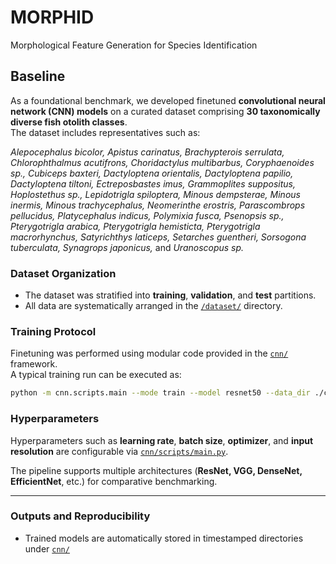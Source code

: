 # MORPHID
Morphological Feature Generation for Species Identification

## Baseline  

As a foundational benchmark, we developed finetuned **convolutional neural network (CNN) models** on a curated dataset comprising **30 taxonomically diverse fish otolith classes**.  
The dataset includes representatives such as:  

*Alepocephalus bicolor, Apistus carinatus, Brachypterois serrulata, Chlorophthalmus acutifrons, Choridactylus multibarbus, Coryphaenoides sp., Cubiceps baxteri, Dactyloptena orientalis, Dactyloptena papilio, Dactyloptena tiltoni, Ectreposbastes imus, Grammoplites suppositus, Hoplostethus sp., Lepidotrigla spiloptera, Minous dempsterae, Minous inermis, Minous trachycephalus, Neomerinthe erostris, Parascombrops pellucidus, Platycephalus indicus, Polymixia fusca, Psenopsis sp., Pterygotrigla arabica, Pterygotrigla hemisticta, Pterygotrigla macrorhynchus, Satyrichthys laticeps, Setarches guentheri, Sorsogona tuberculata, Synagrops japonicus,* and *Uranoscopus sp.*  

### Dataset Organization  
- The dataset was stratified into **training**, **validation**, and **test** partitions.  
- All data are systematically arranged in the [`/dataset/`](./cnn/dataset) directory.  

### Training Protocol  
Finetuning was performed using modular code provided in the [`cnn/`](./cnn/) framework.  
A typical training run can be executed as:  

```bash
python -m cnn.scripts.main --mode train --model resnet50 --data_dir ./cnn/dataset
```

### Hyperparameters  
Hyperparameters such as **learning rate**, **batch size**, **optimizer**, and **input resolution** are configurable via [`cnn/scripts/main.py`](./cnn/scripts/main.py).  

The pipeline supports multiple architectures (**ResNet, VGG, DenseNet, EfficientNet**, etc.) for comparative benchmarking.  

---

### Outputs and Reproducibility  

- Trained models are automatically stored in timestamped directories under [`cnn/`](./cnn/)


